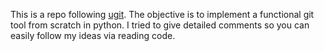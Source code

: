 This is a repo following [ugit](https://www.leshenko.net/p/ugit/#diff-working-tree). The objective is to implement a functional git tool from scratch in python. I tried to give detailed comments so you can easily follow my ideas via reading code.
